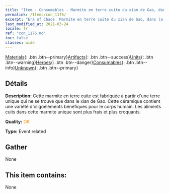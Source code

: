 ```yaml
---
title: "Item - Consumables - Marmite en terre cuite du xian de Gao, dans la province du Sichuan"
permalink: /Items/con_1176/
excerpt: "Era of Chaos  Marmite en terre cuite du xian de Gao, dans la province du Sichuan"
last_modified_at: 2021-03-24
locale: fr
ref: "con_1176.md"
toc: false
classes: wide
---
```

 [Materials](/fr/Items/){: .btn .btn--primary}[Artifacts](/fr/Items/Artifacts/){: .btn .btn--success}[Units](/fr/Items/Units/){: .btn .btn--warning}[Heroes](/fr/Items/Heroes/){: .btn .btn--danger}[Consumables](/fr/Items/Consumables/){: .btn .btn--info}[Unknown](/fr/Items/Unknown/){: .btn .btn--primary}

## Détails
 **Description:** Cette marmite en terre cuite est fabriquée à partir d'une terre unique qui ne se trouve que dans le xian de Gao. Cette céramique contient une variété d'oligoéléments bénéfiques pour le corps humain. Les aliments cuits dans cette marmite unique sont plus frais et plus croquants.

 **Quality:** <span style="color: #FF8C00">OK</span>

 **Type:** Event related

## Gather

  None

## This item contains:

  None

